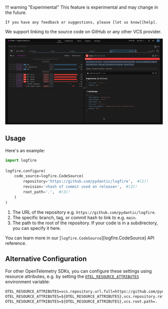 !!! warning "Experimental"
    This feature is experimental and may change in the future.

    If you have any feedback or suggestions, please [let us know][help].

We support linking to the source code on GitHub or any other VCS provider.

![Link to GitHub](../../images/guide/link-to-github.gif)

## Usage

Here's an example:

```python
import logfire

logfire.configure(
    code_source=logfire.CodeSource(
        repository='https://github.com/pydantic/logfire',  #(1)!
        revision='<hash of commit used on release>',  #(2)!
        root_path='.',  #(3)!
    )
)
```

1. The URL of the repository e.g. `https://github.com/pydantic/logfire`.
2. The specific branch, tag, or commit hash to link to e.g. `main`.
3. The path to the root of the repository. If your code is in a subdirectory, you can specify it here.

You can learn more in our [`logfire.CodeSource`][logfire.CodeSource] API reference.

## Alternative Configuration

For other OpenTelemetry SDKs, you can configure these settings using resource attributes, e.g. by setting the
[`OTEL_RESOURCE_ATTRIBUTES`][otel-resource-attributes] environment variable:

```
OTEL_RESOURCE_ATTRIBUTES=vcs.repository.url.full=https://github.com/pydantic/platform
OTEL_RESOURCE_ATTRIBUTES=${OTEL_RESOURCE_ATTRIBUTES},vcs.repository.ref.revision=main
OTEL_RESOURCE_ATTRIBUTES=${OTEL_RESOURCE_ATTRIBUTES},vcs.root.path=.
```

[help]: ../../help.md
[otel-resource-attributes]: https://opentelemetry.io/docs/specs/otel/configuration/sdk-environment-variables/#general-sdk-configuration
